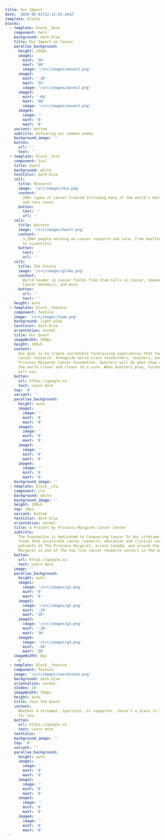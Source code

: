 ```yaml
---
title: Our Impact
date: '2020-05-01T22:12:03.284Z'
template: blocks
blocks:
  - template: block__hero
    component: hero
    background: dark-blue
    title: Our Impact on Cancer
    parallax_background:
      height: 250px
      image1:
        minY: '50'
        maxY: '60'
        image: '/src/images/waves3.png'
      image2:
        minY: '-30'
        maxY: '35'
        image: '/src/images/waves2.png'
      image3:
        minY: '-60'
        maxY: '60'
        image: '/src/images/waves3.png'
      image4:
        image: ''
        minY: '0'
        maxY: '0'
    variant: bottom
    subtitle: Defeating our common enemy
    background_image: ''
    button:
      url: ''
      text: ''
  - template: block__3col
    component: 3col
    title: Quest
    background: white
    textColor: dark-blue
    col1:
      title: Research
      image: '/src/images/dna.png'
      content:
        200+ types of cancer treated including many of the world's most complex
        and rare cases
      button:
        text: ''
        url: ''
    col2:
      title: Doctors
      image: '/src/images/heart.png'
      content:
        3,200+ people working on cancer research and care, from healthcare professionals
        to scientists
      button:
        text: ''
        url: ''
    col3:
      title: The Future
      image: '/src/images/globe.png'
      content:
        World leader in cancer fields from Stem Cells in Cancer, Immunotherapy,
        Cancer Genomics, and more
      button:
        url: ''
        text: ''
    height: auto
  - template: block__feature
    component: feature
    image: '/src/images/team.png'
    background: light-pink
    textColor: dark-blue
    orientation: normal
    title: Our Quest
    imageWidth: 500px
    height: 100vh
    content:
      Our goal is to create incredible fundraising experiences that fuel groundbreaking
      cancer research. Alongside world-class researchers, teachers, and caregivers at
      Princess Margaret Cancer Foundation, Questers will do what they do best to move
      the world closer and closer to a cure. When Questers play, future cancer patients
      will win.
    button:
      url: https://google.ca
      text: Learn more
    top: '0'
    variant: ''
    parallax_background:
      height: auto
      image1:
        image: ''
        minY: '0'
        maxY: '0'
      image2:
        image: ''
        minY: '0'
        maxY: '0'
      image3:
        image: ''
        minY: '0'
        maxY: '0'
      image4:
        image: ''
        minY: '0'
        maxY: '0'
    background_image: ''
  - template: block__cta
    component: cta
    background: white
    background_image: ''
    height: 200vh
    top: 10px
    variant: bottom
    textColor: dark-blue
    orientation: normal
    title: A Project by Princess Margaret Cancer Center
    subtitle:
      The Foundation is dedicated to Conquering Cancer In Our Lifetime, raising
      funds that accelerate cancer research, education and clinical care benefitting
      patients at The Princess Margaret, across Canada, and around the world. The Princess
      Margaret is one of the top five cancer research centers in the world.
    button:
      url: https://google.ca
      text: Learn more
    image: ''
    parallax_background:
      height: auto
      image1:
        image: '/src/images/g1.png'
        minY: '0'
        maxY: '0'
      image2:
        image: '/src/images/g2.png'
        minY: '-20'
        maxY: '20'
      image3:
        image: '/src/images/g3.png'
        minY: '-30'
        maxY: '30'
      image4:
        image: '/src/images/g4.png'
        minY: '-50'
        maxY: '50'
    imageWidth: 0px
      0
  - template: block__feature
    component: feature
    image: '/src/images/swordstone.png'
    background: dark-blue
    orientation: normal
    zIndex: 20
    imageWidth: 350px
    height: auto
    title: Join the Quest
    content:
      Whether a streamer, spectator, or supporter, there’s a place in this Quest
      for you.
    button:
      url: https://google.ca
      text: Learn more
    textColor: ''
    background_image: ''
    top: '0'
    variant: ''
    parallax_background:
      height: auto
      image1:
        image: ''
        minY: '0'
        maxY: '0'
      image2:
        image: ''
        minY: '0'
        maxY: '0'
      image3:
        image: ''
        minY: '0'
        maxY: '0'
      image4:
        image: ''
        minY: '0'
        maxY: '0'
---
```

